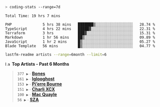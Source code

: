```zsh
> coding-stats --range=7d
```

<!--START_SECTION:waka-->

```text
Total Time: 19 hrs 7 mins

PHP              5 hrs 38 mins   ███████▒░░░░░░░░░░░░░░░░░   28.74 %
TypeScript       4 hrs 22 mins   █████▓░░░░░░░░░░░░░░░░░░░   22.31 %
Terraform        3 hrs           ███▓░░░░░░░░░░░░░░░░░░░░░   15.31 %
Markdown         1 hr 56 mins    ██▒░░░░░░░░░░░░░░░░░░░░░░   09.89 %
JavaScript       1 hr 2 mins     █▒░░░░░░░░░░░░░░░░░░░░░░░   05.27 %
Blade Template   56 mins         █▒░░░░░░░░░░░░░░░░░░░░░░░   04.77 %
```

<!--END_SECTION:waka-->

```zsh
lastfm-readme artists --range=6month --limit=6
```

<!--START_LASTFM_ARTISTS:{"period": "6month", "rows": 6}-->
<a href="https://last.fm" target="_blank"><img src="https://user-images.githubusercontent.com/17434202/215290617-e793598d-d7c9-428f-9975-156db1ba89cc.svg" alt="Last.fm Logo" width="18" height="13"/></a> **Top Artists - Past 6 Months**

> `377 ▶️` ∙ **[Bones](https://www.last.fm/music/Bones)**<br/>
> `161 ▶️` ∙ **[Iglooghost](https://www.last.fm/music/Iglooghost)**<br/>
> `153 ▶️` ∙ **[Pi’erre Bourne](https://www.last.fm/music/Pi%E2%80%99erre+Bourne)**<br/>
> `151 ▶️` ∙ **[Charli XCX](https://www.last.fm/music/Charli+XCX)**<br/>
> `100 ▶️` ∙ **[Mac Quayle](https://www.last.fm/music/Mac+Quayle)**<br/>
> `56 ▶️` ∙ **[SZA](https://www.last.fm/music/SZA)**<br/>
<!--END_LASTFM_ARTISTS-->
